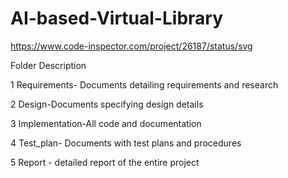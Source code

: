 # AI-based-Virtual-Library

https://www.code-inspector.com/project/26187/status/svg


Folder	Description

1 Requirements- Documents detailing requirements and research

2 Design-Documents specifying design details

3 Implementation-All code and documentation

4 Test_plan- Documents with test plans and procedures

5 Report - detailed report of the entire  project 
